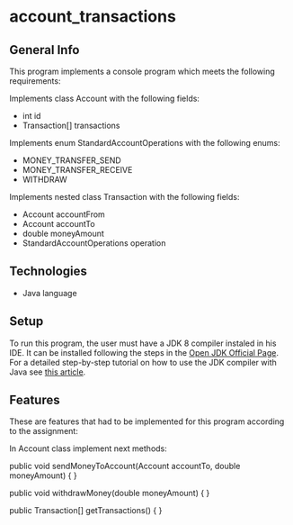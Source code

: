 # account_transactions

## General Info

This program implements a console program which meets the following requirements:

Implements class Account with the following fields:

- int id
- Transaction[] transactions

Implements enum StandardAccountOperations with the following enums:

- MONEY_TRANSFER_SEND
- MONEY_TRANSFER_RECEIVE
- WITHDRAW

Implements nested class Transaction with the following fields:

- Account accountFrom
- Account accountTo
- double moneyAmount
- StandardAccountOperations operation

## Technologies

- Java language

## Setup

To run this program, the user must have a JDK 8 compiler instaled in his IDE. 
It can be installed following the steps in the [Open JDK Official Page](https://openjdk.java.net/install/). 
For a detailed step-by-step tutorial on how to use the JDK compiler with Java see [this article](https://docs.oracle.com/javame/config/cdc/cdc-opt-impl/ojmeec/1.1/developer/html/compiling.htm).

## Features

These are features that had to be implemented for this program according to the assignment:

In Account class implement next methods:

public void sendMoneyToAccount(Account accountTo, double moneyAmount) {
	<write your code here>
}

public void withdrawMoney(double moneyAmount) {
	<write your code here>
}

public Transaction[] getTransactions() {
	<write your code here>
}
